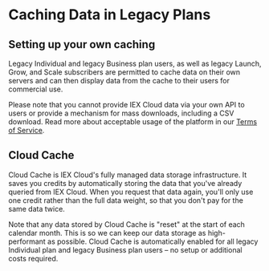 # Caching Data in Legacy Plans

## Setting up your own caching

Legacy Individual and legacy Business plan users, as well as legacy Launch, Grow, and Scale subscribers are permitted to cache data on their own servers and can then display data from the cache to their users for commercial use.

Please note that you cannot provide IEX Cloud data via your own API to users or provide a mechanism for mass downloads, including a CSV download. Read more about acceptable usage of the platform in our [Terms of Service](https://iexcloud.io/terms/).

## Cloud Cache

Cloud Cache is IEX Cloud's fully managed data storage infrastructure. It saves you credits by automatically storing the data that you've already queried from IEX Cloud. When you request that data again, you'll only use one credit rather than the full data weight, so that you don't pay for the same data twice.

Note that any data stored by Cloud Cache is "reset" at the start of each calendar month. This is so we can keep our data storage as high-performant as possible.
Cloud Cache is automatically enabled for all legacy Individual plan and legacy Business plan users – no setup or additional costs required.